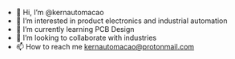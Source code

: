 - 👋 Hi, I’m @kernautomacao
- 👀 I’m interested in product electronics and industrial automation
- 🌱 I’m currently learning PCB Design
- 💞️ I’m looking to collaborate with industries
- 📫 How to reach me kernautomacao@protonmail.com
